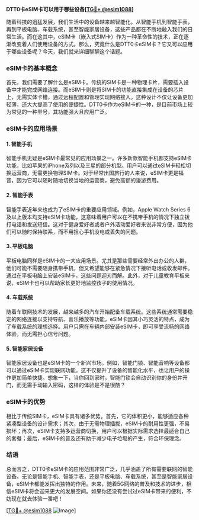 **DTT0卡eSIM卡可以用于哪些设备[[TG💪+ @esim1088](https://t.me/s/esim1088)]**

随着科技的迅猛发展，我们生活中的设备越来越智能化。从智能手机到智能手表，再到平板电脑、车载系统，甚至智能家居设备，这些产品都在不断地融入我们的日常生活。而在这其中，eSIM卡（嵌入式SIM卡）作为一种革命性的技术，正在逐渐改变着人们使用设备的方式。那么，究竟什么是DTT0卡eSIM卡？它又可以应用于哪些设备呢？今天，我们就来详细聊聊这个话题。

### eSIM卡的基本概念

首先，我们需要了解什么是eSIM卡。传统的SIM卡是一种物理卡片，需要插入设备中才能完成网络连接。而eSIM卡则是将SIM卡的功能直接集成在设备的芯片上，无需实体卡槽，通过远程配置和管理实现网络接入。这种设计不仅让设备更加轻薄，还大大提高了使用的便捷性。DTT0卡作为eSIM卡的一种，是目前市场上较为常见的一种型号，其功能强大且应用广泛。

### eSIM卡的应用场景

#### 1. **智能手机**
智能手机无疑是eSIM卡最常见的应用场景之一。许多新款智能手机都支持eSIM卡功能，比如苹果的iPhone系列以及三星的部分机型。用户可以通过eSIM卡轻松切换运营商，无需更换物理SIM卡。对于经常出国旅行的人来说，eSIM卡更是福音，因为它可以随时随地切换当地的运营商，避免高额的漫游费用。

#### 2. **智能手表**
智能手表近年来也成为了eSIM卡的重要应用领域。例如，Apple Watch Series 6及以上版本均支持eSIM卡功能，这意味着用户可以在不携带手机的情况下独立拨打电话和发送短信。这对于健身爱好者或者户外活动爱好者来说非常方便，因为他们可以随时保持联系，而不用担心手机没电或丢失的问题。

#### 3. **平板电脑**
平板电脑同样是eSIM卡的一大应用场景。尤其是那些需要经常外出办公的人群，他们可能不需要随身携带手机，但又希望能够在紧急情况下接听电话或收发邮件。通过在平板电脑上安装eSIM卡，这些问题迎刃而解。此外，对于儿童教育平板来说，eSIM卡也可以帮助家长更好地监控孩子的使用情况。

#### 4. **车载系统**
随着车联网技术的发展，越来越多的汽车开始配备车载系统。这些系统通常需要稳定的网络连接以支持导航、音乐播放等功能。eSIM卡因其小巧灵活的特点，成为了车载系统的理想选择。用户只需在车辆内部安装eSIM卡，即可享受流畅的网络体验，而无需担心信号问题。

#### 5. **智能家居设备**
智能家居设备也是eSIM卡的一个新兴市场。例如，智能门锁、智能音响等设备都可以通过eSIM卡实现联网功能。这不仅提升了设备的智能化水平，也让用户的操作更加简单快捷。想象一下，当你回到家时，智能门锁会自动识别你的身份并开门，而无需手动输入密码，这样的体验是不是很酷？

### eSIM卡的优势

相比于传统SIM卡，eSIM卡具有诸多优势。首先，它的体积更小，能够适应各种紧凑型设备的设计需求；其次，由于无需物理插拔，eSIM卡的耐用性更强，不易损坏；再次，eSIM卡支持多运营商切换，用户可以根据实际需求选择最适合自己的套餐；最后，eSIM卡的普及还有助于减少电子垃圾的产生，符合环保理念。

### 结语

总而言之，DTT0卡eSIM卡的应用范围非常广泛，几乎涵盖了所有需要联网的智能设备。无论是智能手机、智能手表，还是平板电脑、车载系统，甚至是智能家居设备，eSIM卡都能发挥出独特的作用。未来，随着5G网络的普及和技术的进步，相信eSIM卡将会迎来更大的发展空间。如果你还没有尝试过eSIM卡带来的便利，不妨现在就去体验一番吧！

[[TG💪+ @esim1088](https://t.me/s/esim1088) ![Image](https://i.postimg.cc/4NQfJmqS/Snipaste-2025-05-13-00-14-12.png)]